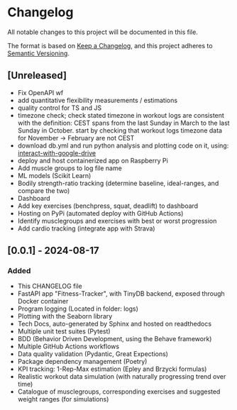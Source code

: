 # Changelog

All notable changes to this project will be documented in this file.

The format is based on [Keep a Changelog](https://keepachangelog.com/en/1.1.0/),
and this project adheres to [Semantic Versioning](https://semver.org/spec/v2.0.0.html).

## [Unreleased]

- Fix OpenAPI wf
- add quantitative flexibility measurements / estimations
- quality control for TS and JS
- timezone check; check stated timezone in workout logs are consistent with the definition:
      CEST spans from the last Sunday in March to the last Sunday in October.
      start by checking that workout logs timezone data for November -> February are not CEST
- download db.yml and run python analysis and plotting code on it,
    using: [interact-with-google-drive](https://github.com/marketplace/actions/interact-with-google-drive)
- deploy and host containerized app on Raspberry Pi
- Add muscle groups to log file name
- ML models (Scikit Learn)
- Bodily strength-ratio tracking (determine baseline, ideal-ranges, and compare the two)
- Dashboard
- Add key exercises (benchpress, squat, deadlift) to dashboard
- Hosting on PyPi (automated deploy with GitHub Actions)
- Identify musclegroups and exercises with best or worst progression
- Add cardio tracking (integrate app with Strava)

<!--
### Changed
### Removed
### Fixed

## [0.0.2] - YYYY-MM-DD

### Added

- src/helpers/google_sheets module for interacting with google sheets

### Changed

- src/helpers/get_bodyweight.py: uses new google_sheets module

-->

## [0.0.1] - 2024-08-17

### Added

- This CHANGELOG file
- FastAPI app "Fitness-Tracker", with TinyDB backend, exposed through Docker container
- Program logging (Located in folder: logs)
- Plotting with the Seaborn library
- Tech Docs, auto-generated by Sphinx and hosted on readthedocs
- Multiple unit test suites (Pytest)
- BDD (Behavior Driven Development, using the Behave framework)
- Multiple GitHub Actions workflows
- Data quality validation (Pydantic, Great Expections)
- Package dependency management (Poetry)
- KPI tracking: 1-Rep-Max estimation (Epley and Brzycki formulas)
- Realistic workout data simulation (with naturally progressing trend over time)
- Catalogue of musclegroups, corresponding exercises and suggested weight ranges (for simulations)

<!--
[unreleased]:
-->

